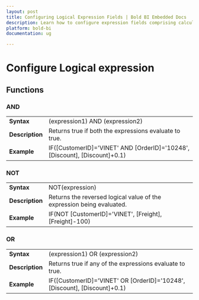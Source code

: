 ```yaml
---
layout: post
title: Configuring Logical Expression Fields | Bold BI Embedded Docs
description: Learn how to configure expression fields comprising calculated logical expressions using built-in functions in Bold BI Embedded.
platform: bold-bi
documentation: ug

---
```


# Configure Logical expression

## Functions

### AND

<table>
    <tr>
        <td><b>Syntax</b></td>
        <td>(expression1) AND (expression2)</td>
    </tr>
    <tr>
        <td><b>Description</b></td>
        <td>Returns true if both the expressions evaluate to true.</td>
    </tr>
    <tr>
        <td><b>Example</b></td>
        <td>IF([CustomerID]='VINET' AND [OrderID]='10248', [Discount], [Discount]+0.1)</td>
    </tr>
</table>

### NOT

<table>
    <tr>
        <td><b>Syntax</b></td>
        <td>NOT(expression)</td>
    </tr>
    <tr>
        <td><b>Description</b></td>
        <td>Returns the reversed logical value of the expression being evaluated.</td>
    </tr>
    <tr>
        <td><b>Example</b></td>
        <td>IF(NOT [CustomerID]='VINET', [Freight], [Freight]-100)</td>
    </tr>
</table>

### OR

<table>
    <tr>
        <td><b>Syntax</b></td>
        <td>(expression1) OR (expression2)</td>
    </tr>
    <tr>
        <td><b>Description</b></td>
        <td>Returns true if any of the expressions evaluate to true.</td>
    </tr>
    <tr>
        <td><b>Example</b></td>
        <td>IF([CustomerID]='VINET' OR [OrderID]='10248', [Discount], [Discount]+0.1)</td>
    </tr>
</table>
